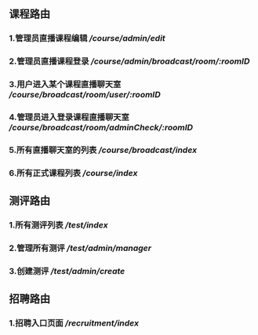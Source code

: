 ## 课程路由
### 1.管理员直播课程编辑  */course/admin/edit*
### 2.管理员直播课程登录  */course/admin/broadcast/room/:roomID*
### 3.用户进入某个课程直播聊天室 */course/broadcast/room/user/:roomID*
### 4.管理员进入登录课程直播聊天室 */course/broadcast/room/adminCheck/:roomID*
### 5.所有直播聊天室的列表 */course/broadcast/index*
### 6.所有正式课程列表 */course/index*

## 测评路由
### 1.所有测评列表 */test/index*
### 2.管理所有测评 */test/admin/manager*
### 3.创建测评 */test/admin/create*

## 招聘路由
### 1.招聘入口页面 */recruitment/index*